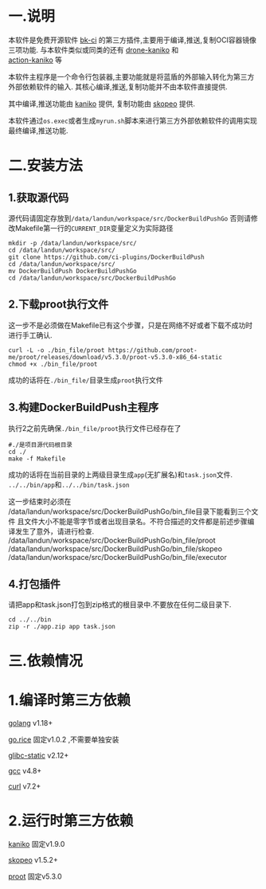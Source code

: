 # 一.说明
 
本软件是免费开源软件 [bk-ci](https://github.com/Tencent/bk-ci) 
的第三方插件,主要用于编译,推送,复制OCI容器镜像三项功能.
与本软件类似或同类的还有 [drone-kaniko](https://github.com/drone/drone-kaniko) 和  
[action-kaniko](https://github.com/aevea/action-kaniko) 等

本软件主程序是一个命令行包装器,主要功能就是将蓝盾的外部输入转化为第三方外部依赖软件的输入.
其核心编译,推送,复制功能并不由本软件直接提供.

其中编译,推送功能由 [kaniko](https://github.com/GoogleContainerTools/kaniko) 提供,
复制功能由 [skopeo](https://github.com/containers/skopeo) 提供.

本软件通过`os.exec`或者生成`myrun.sh`脚本来进行第三方外部依赖软件的调用实现最终编译,推送功能.

# 二.安装方法
## 1.获取源代码
源代码请固定存放到`/data/landun/workspace/src/DockerBuildPushGo`
否则请修改Makefile第一行的`CURRENT_DIR`变量定义为实际路径
```
mkdir -p /data/landun/workspace/src/
cd /data/landun/workspace/src/
git clone https://github.com/ci-plugins/DockerBuildPush
cd /data/landun/workspace/src/
mv DockerBuildPush DockerBuildPushGo
cd /data/landun/workspace/src/DockerBuildPushGo
```

## 2.下载proot执行文件
这一步不是必须做在Makefile已有这个步骤，只是在网络不好或者下载不成功时进行手工确认.
```
curl -L -o ./bin_file/proot https://github.com/proot-me/proot/releases/download/v5.3.0/proot-v5.3.0-x86_64-static
chmod +x ./bin_file/proot
```
成功的话将在`./bin_file/`目录生成`proot`执行文件

## 3.构建DockerBuildPush主程序
执行2之前先确保`./bin_file/proot`执行文件已经存在了
```
#./是项目源代码根目录
cd ./
make -f Makefile
```
成功的话将在当前目录的上两级目录生成`app`(无扩展名)和`task.json`文件.
`../../bin/app`和`../../bin/task.json`

这一步结束时必须在
/data/landun/workspace/src/DockerBuildPushGo/bin_file目录下能看到三个文件
且文件大小不能是零字节或者出现目录名。不符合描述的文件都是前述步骤编译发生了意外，请进行检查.
/data/landun/workspace/src/DockerBuildPushGo/bin_file/proot
/data/landun/workspace/src/DockerBuildPushGo/bin_file/skopeo
/data/landun/workspace/src/DockerBuildPushGo/bin_file/executor
## 4.打包插件
请把app和task.json打包到zip格式的根目录中.不要放在任何二级目录下.
```
cd ../../bin
zip -r ./app.zip app task.json
```

# 三.依赖情况
# 1.编译时第三方依赖
[golang](https://golang.google.cn/) v1.18+  

[go.rice](https://github.com/GeertJohan/go.rice) 固定v1.0.2 ,不需要单独安装

[glibc-static](https://www.gnu.org/software/libc/) v2.12+ 

[gcc](https://www.gnu.org/software/gcc/) v4.8+

[curl](https://github.com/curl/curl) v7.2+

# 2.运行时第三方依赖
[kaniko](https://github.com/GoogleContainerTools/kaniko) 固定v1.9.0

[skopeo](https://github.com/containers/skopeo) v1.5.2+

[proot](https://github.com/proot-me/proot) 固定v5.3.0

